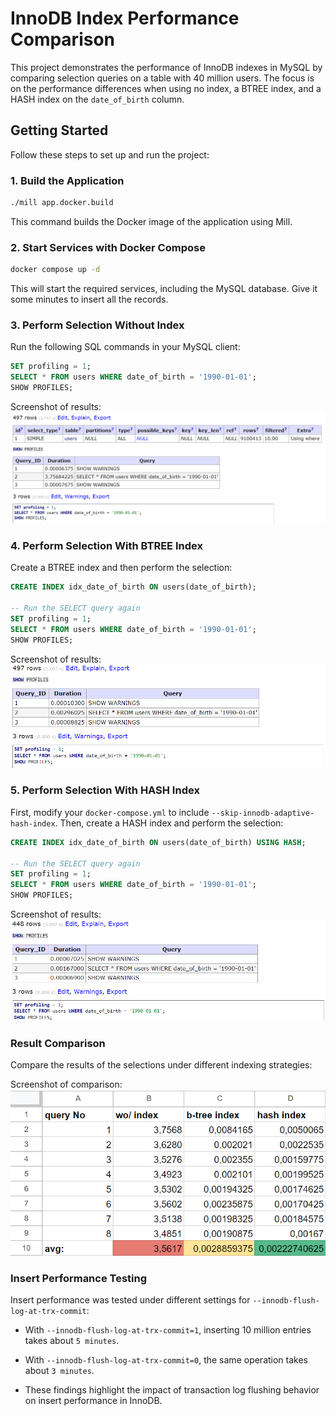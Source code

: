 # InnoDB Index Performance Comparison

This project demonstrates the performance of InnoDB indexes in MySQL by comparing selection queries on a table with 40 million users. The focus is on the performance differences when using no index, a BTREE index, and a HASH index on the `date_of_birth` column.

## Getting Started

Follow these steps to set up and run the project:

### 1. Build the Application

```bash
./mill app.docker.build
```

This command builds the Docker image of the application using Mill.

### 2. Start Services with Docker Compose

```bash
docker compose up -d
```

This will start the required services, including the MySQL database. Give it some minutes to insert all the records.

### 3. Perform Selection Without Index

Run the following SQL commands in your MySQL client:

```sql
SET profiling = 1;
SELECT * FROM users WHERE date_of_birth = '1990-01-01';
SHOW PROFILES;
```

Screenshot of results: ![Without Index](./screenshots/select_wo_index_10M.png)

### 4. Perform Selection With BTREE Index

Create a BTREE index and then perform the selection:

```sql
CREATE INDEX idx_date_of_birth ON users(date_of_birth);

-- Run the SELECT query again
SET profiling = 1;
SELECT * FROM users WHERE date_of_birth = '1990-01-01';
SHOW PROFILES;
```

Screenshot of results: ![With BTREE Index](./screenshots/select_btree_index_10M.png)

### 5. Perform Selection With HASH Index

First, modify your `docker-compose.yml` to include `--skip-innodb-adaptive-hash-index`. Then, create a HASH index and perform the selection:

```sql
CREATE INDEX idx_date_of_birth ON users(date_of_birth) USING HASH;

-- Run the SELECT query again
SET profiling = 1;
SELECT * FROM users WHERE date_of_birth = '1990-01-01';
SHOW PROFILES;
```

Screenshot of results: ![With HASH Index](./screenshots/select_hash_index_10M.png)

### Result Comparison

Compare the results of the selections under different indexing strategies:

Screenshot of comparison: ![result_index_comparison](./screenshots/result_index_comparison.png)


### Insert Performance Testing
Insert performance was tested under different settings for `--innodb-flush-log-at-trx-commit`:

- With `--innodb-flush-log-at-trx-commit=1`, inserting 10 million entries takes about `5 minutes`.
- With `--innodb-flush-log-at-trx-commit=0`, the same operation takes about `3 minutes`.

- These findings highlight the impact of transaction log flushing behavior on insert performance in InnoDB.
